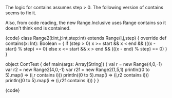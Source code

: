 The logic for contains assumes step > 0.  The following version of contains seems to fix it.

Also, from code reading, the new Range.Inclusive uses Range contains so it doesn't think end is contained.


{code}
class Range2(i:int,j:int,step:int) extends Range(i,j,step) {
  override def contains(x: Int): Boolean = {
    if (step > 0) 
      x >= start && x < end && (((x - start) % step) == 0)
    else 
      x <= start && x > end && (((x - end) % step) == 0)
  }
}

object ContTest {
  def main(args: Array[String]) {
    val r = new Range(4,0,-1)
    var r2 = new Range2(4,0,-1)
    var r2f = new Range2(1,5,1)
    println((0 to 5).map(i => (i,r contains i)))
    println((0 to 5).map(i => (i,r2 contains i)))
    println((0 to 5).map(i => (i,r2f contains i)))
  }
}
                 

{code}

